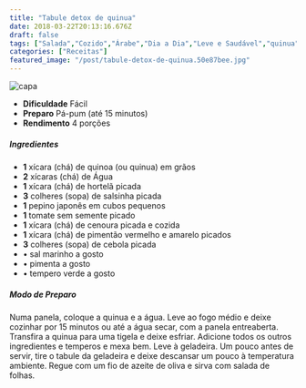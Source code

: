 ```yaml
---
title: "Tabule detox de quinua"
date: 2018-03-22T20:13:16.676Z
draft: false
tags: ["Salada","Cozido","Árabe","Dia a Dia","Leve e Saudável","quinua","tabule"]
categories: ["Receitas"]
featured_image: "/post/tabule-detox-de-quinua.50e87bee.jpg"
---
```


![capa](/post/tabule-detox-de-quinua.50e87bee.jpg)

*   **Dificuldade** Fácil
*   **Preparo** Pá-pum (até 15 minutos)
*   **Rendimento** 4 porções

##### Ingredientes

*   **1** xícara (chá) de quinoa (ou quinua) em grãos
*   **2** xícaras (chá) de Água
*   **1** xícara (chá) de hortelã picada
*   **3** colheres (sopa) de salsinha picada
*   **1** pepino japonês em cubos pequenos
*   **1** tomate sem semente picado
*   **1** xícara (chá) de cenoura picada e cozida
*   **1** xícara (chá) de pimentão vermelho e amarelo picados
*   **3** colheres (sopa) de cebola picada
*   • sal marinho a gosto
*   • pimenta a gosto
*   • tempero verde a gosto

##### Modo de Preparo

Numa panela, coloque a quinua e a água. Leve ao fogo médio e deixe cozinhar por 15 minutos ou até a água secar, com a panela entreaberta. Transfira a quinua para uma tigela e deixe esfriar. Adicione todos os outros ingredientes e temperos e mexa bem. Leve à geladeira. Um pouco antes de servir, tire o tabule da geladeira e deixe descansar um pouco à temperatura ambiente. Regue com um fio de azeite de oliva e sirva com salada de folhas.
